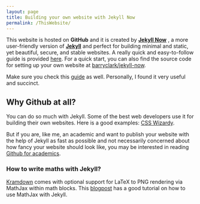 ```yaml
---
layout: page
title: Building your own website with Jekyll Now
permalink: /ThisWebsite/
---
```




This website is hosted on **GitHub** and it is created by [**Jekyll Now**](http://www.jekyllnow.com/) , a more user-friendly version of [**Jekyll**](https://jekyllrb.com/) and perfect for building minimal and static, yet beautiful, secure, and stable websites. A really quick and easy-to-follow guide is provided [here](https://www.smashingmagazine.com/2014/08/build-blog-jekyll-github-pages/). For a quick start, you can also find the source code for setting up your own website at [barryclark/jekyll-now](https://github.com/barryclark/jekyll-now).  

Make sure you check this [guide](http://jmcglone.com/guides/github-pages/) as well. Personally, I found it very useful and succinct. 


## Why Github at all? 

You can do so much with Jekyll. Some of the best web developers use it for building their own websites. Here is a good examples:
[CSS Wizardy](https://csswizardry.com/about/).

But if you are, like me, an academic and want to publish your website with the help of Jekyll as fast as possible and not necessarily concerned about how fancy your website should look like, you may be interested in reading
[Github for academics](http://blogs.lse.ac.uk/impactofsocialsciences/2013/06/04/github-for-academics/).


<!--- Write more here about the knowledge economy and more open ways of sharing knowledge
[Punctum](https://punctumbooks.com/blog/here-be-monsters-a-punctum-publishing-primer/) -->

### How to write maths with Jekyll? 

[Kramdown](https://kramdown.gettalong.org/) comes with optional support for LaTeX to PNG rendering via MathJax within math blocks. This [blogpost](http://gastonsanchez.com/visually-enforced/opinion/2014/02/16/Mathjax-with-jekyll/) has a good tutorial on how to use MathJax with Jekyll.  
